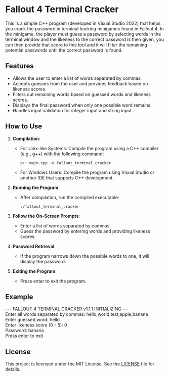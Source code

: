 # Fallout 4 Terminal Cracker

This is a simple C++ program (developed in Visual Studio 2022) that helps you crack the password in terminal hacking minigames found in Fallout 4. In the minigame, the player must guess a password by selecting words in the terminal window and the likeness to the correct password is then given, you can then provide that score to this tool and it will filter the remaining potential passwords until the correct password is found.

## Features

- Allows the user to enter a list of words separated by commas.
- Accepts guesses from the user and provides feedback based on likeness scores.
- Filters out remaining words based on guessed words and likeness scores.
- Displays the final password when only one possible word remains.
- Handles input validation for integer input and string input.

## How to Use

1. **Compilation**:
   - For Unix-like Systems: Compile the program using a C++ compiler (e.g., g++) with the following command:
     ```
     g++ main.cpp -o fallout_terminal_cracker
     ```
   - For Windows Users: Compile the program using Visual Studio or another IDE that supports C++ development.

2. **Running the Program**:
   - After compilation, run the compiled executable:
     ```
     ./fallout_terminal_cracker
     ```

3. **Follow the On-Screen Prompts**:
   - Enter a list of words separated by commas.
   - Guess the password by entering words and providing likeness scores.

4. **Password Retrieval**:
   - If the program narrows down the possible words to one, it will display the password.

5. **Exiting the Program**:
   - Press enter to exit the program.

## Example

--- FALLOUT 4 TERMINAL CRACKER v1.1.1 INITIALIZING ---  
Enter all words separated by commas: hello,world,test,apple,banana  
Enter guessed word: hello  
Enter likeness score (0 - 5): 0  
Password: banana  
Press enter to exit

## License

This project is licensed under the MIT License. See the [LICENSE](LICENSE) file for details.
